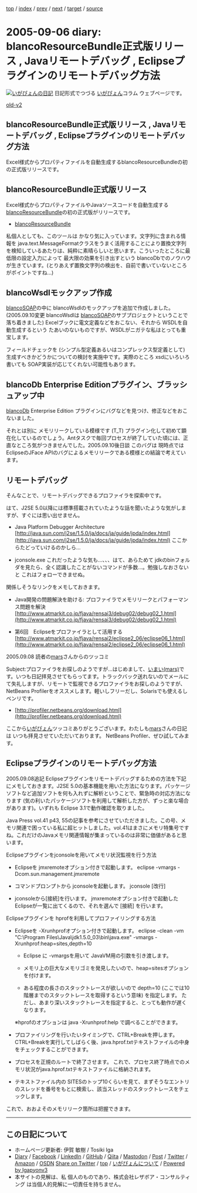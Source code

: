 [top](../index.html) 
 / [index](index.html) 
 / [prev](ig050904.html) 
 / [next](ig050908.html) 
 / [target](https://www.igapyon.jp/igapyon/diary/2005/ig050906.html) 
 / [source](https://github.com/igapyon/diary/blob/master/2005/ig050906.src.md) 

2005-09-06 diary: blancoResourceBundle正式版リリース , Javaリモートデバッグ , Eclipseプラグインのリモートデバッグ方法
=====================================================================================================
[![いがぴょんの日記](https://www.igapyon.jp/igapyon/diary/images/iga202308_256.jpg "いがぴょん")](https://www.igapyon.jp/igapyon/diary/memo/memoigapyon.html) 日記形式でつづる [いがぴょん](https://www.igapyon.jp/igapyon/diary/memo/memoigapyon.html)コラム ウェブページです。

[old-v2](ig050906-orig.html)

## blancoResourceBundle正式版リリース , Javaリモートデバッグ , Eclipseプラグインのリモートデバッグ方法

Excel様式からプロパティファイルを自動生成するblancoResourceBundleの初の正式版リリースです。


## blancoResourceBundle正式版リリース

Excel様式からプロパティファイルやJavaソースコードを自動生成する [blancoResourceBundle](https://www.igapyon.jp/blanco/blancoresourcebundle.html)の初の正式版がリリースです。

* [blancoResourceBundle](https://www.igapyon.jp/blanco/blancoresourcebundle.html)

私個人としても、このツールは かなり気に入っています。文字列に含まれる情報を java.text.MessageFormatクラスをうまく活用することにより置換文字列を検知しているあたりは、純粋に素晴らしいと思います。こういったところに最低限の設定入力によって 最大限の効果を引き出すという blancoDbでのノウハウが生きています。(とりあえず置換文字列の検出を、自前で書いていないところがポイントですね…)

## blancoWsdlモックアップ作成

[blancoSOAP](https://www.igapyon.jp/blanco/blancosoap.html)の中に blancoWsdlのモックアップを追加で作成しました。(2005.09.10変更 blancoWsdlは [blancoSOAP](https://www.igapyon.jp/blanco/blancosoap.html)のサブプロジェクトということで落ち着きました)
Excelブックに電文定義などをおこない、それから WSDLを自動生成するという たあいのないものですが、WSDLがニガテな私はとっても重宝します。

フィールドチェックを (シンプル型定義あるいはコンプレックス型定義として) 生成すべきかどうかについての検討を実施中です。実際のところ xsdにいろいろ書いても
SOAP実装が応じてくれない可能性もあります。

## blancoDb Enterprise Editionプラグイン、ブラッシュアップ中

[blancoDb](https://www.igapyon.jp/blanco/blancodb.html) Enterprise Edition プラグインにバグなどを見つけ、修正などをおこないました。

それとは別に メモリリークしている模様です (T_T) プラグイン化して初めて顕在化しているのでしょう。Antタスクで毎回プロセスが終了していた頃には、正直なところ気がつきませんでした。2005.09.10後日談 このバグは 現時点では EclipseのJFace APIのバグによるメモリリークである模様との結論で考えています。

## リモートデバッグ

そんなことで、リモートデバッグできるプロファイラを探索中です。

はて、J2SE 5.0以降には標準搭載されていたような話を聞いたような気がしますが、すぐには思い出せません。

* Java Platform Debugger Architecture
  [http://java.sun.com/j2se/1.5.0/ja/docs/ja/guide/jpda/index.html](http://java.sun.com/j2se/1.5.0/ja/docs/ja/guide/jpda/index.html)
  ここからたどっていけるのかしら…
  
* jconsole.exe
  これだったような気も…、、、はて、あらためて jdkのbinフォルダを見たら、全く認識したことがないコマンドが多数…。勉強しなおさないと これはフォローできませぬ。

関係しそうなリンクをメモしておきます。

* Java開発の問題解決を助ける: プロファイラでメモリリークとパフォーマンス問題を解決
  [http://www.atmarkit.co.jp/fjava/rensai3/debug02/debug02_1.html](http://www.atmarkit.co.jp/fjava/rensai3/debug02/debug02_1.html)
  
* 第6回　Eclipseをプロファイラとして活用する
  [http://www.atmarkit.co.jp/fjava/rensai2/eclipse2_06/eclipse06_1.html](http://www.atmarkit.co.jp/fjava/rensai2/eclipse2_06/eclipse06_1.html)

2005.09.08 読者の[mars](http://d.hatena.ne.jp/masanobuimai/)さんからのツッコミ

Subject:プロファイラをお探しのようですが...はじめまして、[いまい(mars)](http://d.hatena.ne.jp/masanobuimai/)です。いつも日記拝見させてもらってます。トラックバック送れないのでメールにて失礼しますが、リモートで監視できるプロファイラをお探しのようですが、NetBeans Profilerをオススメします。軽いしフリーだし、Solarisでも使えるしベンリです。

* [http://profiler.netbeans.org/download.html](http://profiler.netbeans.org/download.html)

ここから[いがぴょん](https://www.igapyon.jp/igapyon/diary/memo/memoigapyon.html)ツッコミありがとうございます。わたしも[mars](http://d.hatena.ne.jp/masanobuimai/)さんの日記は いつも拝見させていただいております。
NetBeans Profiler、ぜひ試してみます。

## Eclipseプラグインのリモートデバッグ方法

2005.09.08追記 Eclipseプラグインをリモートデバッグするための方法を下記にメモしておきます。J2SE 5.0の基本機能を用いた方法になります。パッケージソフトなど追加ソフトを何も入れずに解析ということで、緊急時の対応方法になります
(気の利いたパッケージソフトを利用して解析した方が、ずっと楽な場合があります)。いずれも Eclipse 3.1で動作確認を取りました。

Java Press vol.41 p43, 55の記事を参考にさせていただきました。この号、メモリ関連で困っている私に超ヒットしました。vol.41はまさにメモリ特集号ですね。これだけのJavaメモリ関連情報が集まっているのは非常に価値があると思います。

Eclipseプラグインをjconsoleを用いてメモリ状況監視を行う方法

* Eclipseを jmxremoteオプション付きで起動します。
  eclipse -vmargs -Dcom.sun.management.jmxremote
  
* コマンドプロンプトから jconsoleを起動します。
  jconsole [改行]
  
* jconsoleから[接続]を行います。
  jmxremoteオプション付きで起動した Eclipseが一覧に出てくるので、それを選んで [接続] を行います。

Eclipseプラグインを hprofを利用してプロファイリングする方法

* Eclipseを -Xrunhprofオプション付きで起動します。
  eclipse -clean -vm "C:\Program Files\Java\jdk1.5.0_03\bin\java.exe"
  -vmargs -Xrunhprof:heap=sites,depth=10
  
  * Eclipse に -vmargsを用いて JavaVM用の引数を引き渡します。
    
  * メモリ上の巨大なメモリゴミを発見したいので、heap=sitesオプションを付けます。
    
  * ある程度の長さのスタックトレースが欲しいので depth=10 (ここでは10階層までのスタックトレースを取得するという意味) を指定します。
    ただし、あまり深いスタックトレースを指定すると、とっても動作が遅くなります。
  

  ※hprofのオプションは java -Xrunhprof:help で調べることができます。
  
* プロファイリングを行いたいタイミングで、CTRL+Breakを押します。
  CTRL+Breakを実行してしばらく後、java.hprof.txtテキストファイルの中身をチェックすることができます。
  
* プロセスを正規のルートで終了させます。
  これで、プロセス終了時点でのメモリ状況がjava.hprof.txtテキストファイルに格納されます。
  
* テキストファイル内の SITESのトップ10くらいを見て、まずそうなエントリのスレッドを番号をもとに検索し、該当スレッドのスタックトレースをチェックします。

これで、おおよそのメモリリーク箇所は把握できます。


----------------------------------------------------------------------------------------------------

## この日記について

* ホームページ更新者: 伊賀 敏樹 / Tosiki Iga
* [Diary](https://www.igapyon.jp/igapyon/diary/) / [Facebook](https://www.facebook.com/igapyon) / [LinkedIn](https://www.linkedin.com/in/toshikiiga) / [GitHub](https://github.com/igapyon) / [Qiita](https://qiita.com/igapyon) / [Mastodon](https://social.vivaldi.net/@igapyon) / [Post](https://post.news/igapyon) / [Twitter](https://twitter.com/ToshikiIga) / [Amazon](https://www.amazon.co.jp/%E4%BC%8A%E8%B3%80-%E6%95%8F%E6%A8%B9/e/B004LTQWCQ) / [OSDN](https://ja.osdn.net/users/iga/)
[Share on Twitter](https://twitter.com/intent/tweet?hashtags=igapyon%2Cdiary%2C%E3%81%84%E3%81%8C%E3%81%B4%E3%82%87%E3%82%93&text=blancoResourceBundle%E6%AD%A3%E5%BC%8F%E7%89%88%E3%83%AA%E3%83%AA%E3%83%BC%E3%82%B9+%2C+Java%E3%83%AA%E3%83%A2%E3%83%BC%E3%83%88%E3%83%87%E3%83%90%E3%83%83%E3%82%B0+%2C+Eclipse%E3%83%97%E3%83%A9%E3%82%B0%E3%82%A4%E3%83%B3%E3%81%AE%E3%83%AA%E3%83%A2%E3%83%BC%E3%83%88%E3%83%87%E3%83%90%E3%83%83%E3%82%B0%E6%96%B9%E6%B3%95&url=https%3A%2F%2Fwww.igapyon.jp%2Figapyon%2Fdiary%2F2005%2Fig050906.html) / [top](../index.html) / [いがぴょんについて](https://www.igapyon.jp/igapyon/diary/memo/memoigapyon.html) / [Powered by Igapyonv3](https://github.com/igapyon/igapyonv3)
* 本サイトの見解は、私 個人のものであり、株式会社レザボア・コンサルティング は当個人的見解に一切責任を持ちません。 
